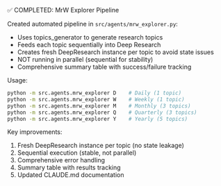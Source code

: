 ✅ COMPLETED: MrW Explorer Pipeline

Created automated pipeline in `src/agents/mrw_explorer.py`:
- Uses topics_generator to generate research topics
- Feeds each topic sequentially into Deep Research
- Creates fresh DeepResearch instance per topic to avoid state issues
- NOT running in parallel (sequential for stability)
- Comprehensive summary table with success/failure tracking

Usage:
```bash
python -m src.agents.mrw_explorer D    # Daily (1 topic)
python -m src.agents.mrw_explorer W    # Weekly (1 topic)
python -m src.agents.mrw_explorer M    # Monthly (3 topics)
python -m src.agents.mrw_explorer Q    # Quarterly (3 topics)
python -m src.agents.mrw_explorer Y    # Yearly (5 topics)
```

Key improvements:
1. Fresh DeepResearch instance per topic (no state leakage)
2. Sequential execution (stable, not parallel)
3. Comprehensive error handling
4. Summary table with results tracking
5. Updated CLAUDE.md documentation 